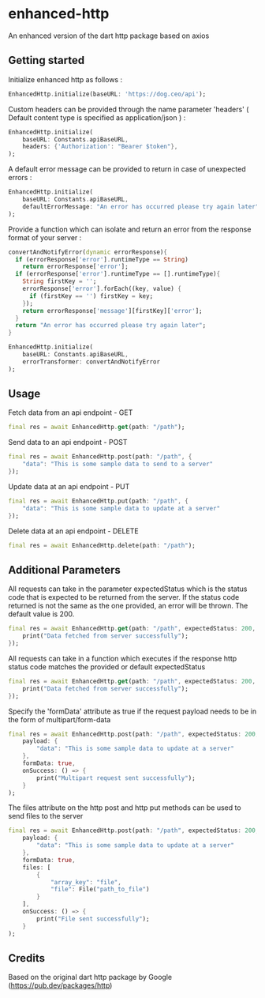 # enhanced-http
An enhanced version of the dart http package based on axios

## Getting started



Initialize enhanced http as follows : 

```dart
EnhancedHttp.initialize(baseURL: 'https://dog.ceo/api');
```

Custom headers can be provided through the name parameter 'headers' ( Default content type is specified as application/json ) : 

```dart
EnhancedHttp.initialize(
    baseURL: Constants.apiBaseURL,
    headers: {'Authorization': "Bearer $token"},
);
```

A default error message can be provided to return in case of unexpected errors : 

```dart
EnhancedHttp.initialize(
    baseURL: Constants.apiBaseURL,
    defaultErrorMessage: "An error has occurred please try again later"
);
```

Provide a function which can isolate and return an error from the response format of your server : 

```dart
convertAndNotifyError(dynamic errorResponse){
  if (errorResponse['error'].runtimeType == String)
    return errorResponse['error'];
  if (errorResponse['error'].runtimeType == [].runtimeType){
    String firstKey = '';
    errorResponse['error'].forEach((key, value) {
      if (firstKey == '') firstKey = key;
    });
    return errorResponse['message'][firstKey]['error'];
  }
  return "An error has occurred please try again later";
}

EnhancedHttp.initialize(
    baseURL: Constants.apiBaseURL,
    errorTransformer: convertAndNotifyError
);
```

## Usage



Fetch data from an api endpoint - GET

```dart
final res = await EnhancedHttp.get(path: "/path");
```

Send data to an api endpoint - POST

```dart
final res = await EnhancedHttp.post(path: "/path", {
    "data": "This is some sample data to send to a server"
});
```

Update data at an api endpoint - PUT

```dart
final res = await EnhancedHttp.put(path: "/path", {
    "data": "This is some sample data to update at a server"
});
```

Delete data at an api endpoint - DELETE

```dart
final res = await EnhancedHttp.delete(path: "/path");
```

## Additional Parameters

All requests can take in the parameter expectedStatus which is the status code that is expected to be returned from the server. If the status code returned is not the same as the one provided, an error will be thrown. The default value is 200.

```dart
final res = await EnhancedHttp.get(path: "/path", expectedStatus: 200, onSuccess: () => {
    print("Data fetched from server successfully");
});
```


All requests can take in a function which executes if the response http status code matches the provided or default expectedStatus

```dart
final res = await EnhancedHttp.get(path: "/path", expectedStatus: 200, onSuccess: () => {
    print("Data fetched from server successfully");
});
```

Specify the 'formData' attribute as true if the request payload needs to be in the form of multipart/form-data

```dart
final res = await EnhancedHttp.post(path: "/path", expectedStatus: 200,
    payload: {
        "data": "This is some sample data to update at a server"
    },
    formData: true,
    onSuccess: () => {
        print("Multipart request sent successfully");
    }
);
```

The files attribute on the http post and http put methods can be used to send files to the server

```dart
final res = await EnhancedHttp.post(path: "/path", expectedStatus: 200,
    payload: {
        "data": "This is some sample data to update at a server"
    },
    formData: true,
    files: [
        {
            "array_key": "file",
            "file": File("path_to_file")
        }
    ],
    onSuccess: () => {
        print("File sent successfully");
    }
);
```

## Credits



Based on the original dart http package by Google (https://pub.dev/packages/http)

